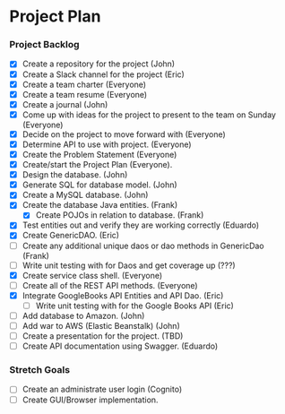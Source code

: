 # Project Plan

### Project Backlog
- [x] Create a repository for the project (John)
- [x] Create a Slack channel for the project (Eric)
- [x] Create a team charter (Everyone)
- [x] Create a team resume (Everyone)
- [x] Create a journal (John)
- [x] Come up with ideas for the project to present to the team on Sunday (Everyone)
- [x] Decide on the project to move forward with (Everyone)
- [x] Determine API to use with project. (Everyone)
- [x] Create the Problem Statement (Everyone)
- [x] Create/start the Project Plan (Everyone).
- [x] Design the database. (John)
- [x] Generate SQL for database model. (John)
- [x] Create a MySQL database. (John)
- [x] Create the database Java entities. (Frank)
  - [x] Create POJOs in relation to database. (Frank)
- [x] Test entities out and verify they are working correctly (Eduardo)
- [x] Create GenericDAO. (Eric)
- [ ] Create any additional unique daos or dao methods in GenericDao (Frank)
- [ ] Write unit testing with for Daos and get coverage up (???)
- [x] Create service class shell. (Everyone)
- [ ] Create all of the REST API methods. (Everyone)
- [x] Integrate GoogleBooks API Entities and API Dao. (Eric)
  - [ ] Write unit testing with for the Google Books API (Eric)
- [ ] Add database to Amazon. (John)
- [ ] Add war to AWS (Elastic Beanstalk) (John)
- [ ] Create a presentation for the project. (TBD)
- [ ] Create API documentation using Swagger. (Eduardo)

### Stretch Goals
- [ ] Create an administrate user login (Cognito)
- [ ] Create GUI/Browser implementation.